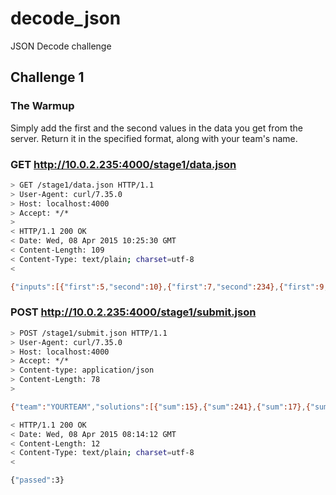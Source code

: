# decode_json
JSON Decode challenge

## Challenge 1

### The Warmup

Simply add the first and the second values in the data you get from the server. Return it in the specified format, along with your team's name.

### GET http://10.0.2.235:4000/stage1/data.json
```bash
> GET /stage1/data.json HTTP/1.1
> User-Agent: curl/7.35.0
> Host: localhost:4000
> Accept: */*
>
< HTTP/1.1 200 OK
< Date: Wed, 08 Apr 2015 10:25:30 GMT
< Content-Length: 109
< Content-Type: text/plain; charset=utf-8
<

{"inputs":[{"first":5,"second":10},{"first":7,"second":234},{"first":9,"second":8},{"first":14,"second":84}]}
```

### POST http://10.0.2.235:4000/stage1/submit.json
```bash
> POST /stage1/submit.json HTTP/1.1
> User-Agent: curl/7.35.0
> Host: localhost:4000
> Accept: */*
> Content-type: application/json
> Content-Length: 78
>

{"team":"YOURTEAM","solutions":[{"sum":15},{"sum":241},{"sum":17},{"sum":9811}]}

< HTTP/1.1 200 OK
< Date: Wed, 08 Apr 2015 08:14:12 GMT
< Content-Length: 12
< Content-Type: text/plain; charset=utf-8
<

{"passed":3}
```
